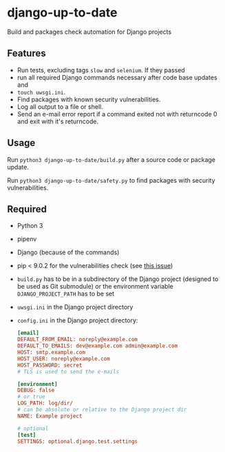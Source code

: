 # django-up-to-date

Build and packages check automation for Django projects

## Features

- Run tests, excluding tags `slow` and `selenium`. If they passed
- run all required Django commands necessary after code base updates and
- `touch uwsgi.ini`.
- Find packages with known security vulnerabilities.
- Log all output to a file or shell.
- Send an e-mail error report if a command exited not with returncode 0 and
  exit with it's returncode.

## Usage

Run `python3 django-up-to-date/build.py` after a source code or package update.

Run `python3 django-up-to-date/safety.py` to find packages with security
vulnerabilities.

## Required

- Python 3
- pipenv
- Django (because of the commands)
- pip < 9.0.2 for the vulnerabilities check
  (see [this issue](https://github.com/pyupio/safety/issues/90))
- `build.py` has to be in a subdirectory of the Django project (designed to be
  used as Git submodule) or the environment variable `DJANGO_PROJECT_PATH` has
  to be set
- `uwsgi.ini` in the Django project directory
- `config.ini` in the Django project directory:

  ```ini
  [email]
  DEFAULT_FROM_EMAIL: noreply@example.com
  DEFAULT_TO_EMAILS: dev@example.com admin@example.com
  HOST: smtp.example.com
  HOST_USER: noreply@example.com
  HOST_PASSWORD: secret
  # TLS is used to send the e-mails

  [environment]
  DEBUG: false
  # or true
  LOG_PATH: log/dir/
  # can be absolute or relative to the Django project dir
  NAME: Example project

  # optional
  [test]
  SETTINGS: optional.django.test.settings
  ```
